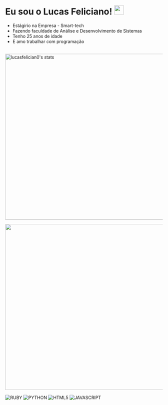 <h1> Eu sou o Lucas Feliciano! <img
src="https://raw.githubusercontent.com/kauemarques/kaueMarques/master/hi.gif"width="30"px></h1>

- Estágirio na Empresa - Smart-tech
- Fazendo faculdade de Análise e Desenvolvimento de Sistemas
- Tenho 25 anos de idade
- E amo trabalhar com programação
<br><br>

<p align="left">

<img width="530em" src="https://github-readme-stats.vercel.app/api?username=lucasfelician0&show_icons=true&theme=onedark)"
alt="lucasfelician0's stats"/>

<img width="530em" src="https://github-readme-stats.vercel.app/api/top-langs/?username=lucasfelician0&layout=compact)](https://github.com/lucasfelician0/github-readme-stats"/>

<img align="center" alt="RUBY"
src="https://img.shields.io/badge/Ruby-CC342D?style=for-the-badge&logo=ruby&logoColor=white">
<img align="center" alt="PYTHON"
src="https://img.shields.io/badge/Python-3776AB?style=for-the-badge&logo=python&logoColor=white">
<img align="center" alt="HTML5"
src="https://img.shields.io/badge/HTML5-E34F26?style=for-the-badge&logo=html5&logoColor=white">
<img align="center" alt="JAVASCRIPT"
src="https://img.shields.io/badge/JavaScript-323330?style=for-the-badge&logo=javascript&logoColor=F7DF1E">


